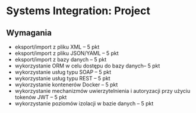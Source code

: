 # Systems Integration: Project

## Wymagania

-   eksport/import z pliku XML – 5 pkt
-   eksport/import z pliku JSON/YAML – 5 pkt
-   eksport/import z bazy danych – 5 pkt
-   wykorzystanie ORM w celu dostępu do bazy danych– 5 pkt
-   wykorzystanie usług typu SOAP – 5 pkt
-   wykorzystanie usług typu REST – 5 pkt
-   wykorzystanie kontenerów Docker – 5 pkt
-   wykorzystanie mechanizmów uwierzytelnienia i autoryzacji przy użyciu tokenów JWT – 5 pkt
-   wykorzystanie poziomów izolacji w bazie danych – 5 pkt
